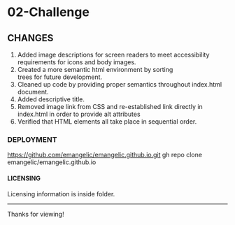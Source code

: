 # 02-Challenge

## CHANGES

1. Added image descriptions for screen readers to meet accessibility requirements for icons and body images.
2. Created a more semantic html environment by sorting <div> trees for future development.
3. Cleaned up code by providing proper semantics throughout index.html document.
4. Added descriptive title.
5. Removed image link from CSS and re-established link directly in index.html in order to provide alt attributes
6. Verified that HTML elements all take place in sequential order.

### DEPLOYMENT
https://github.com/emangelic/emangelic.github.io.git
gh repo clone emangelic/emangelic.github.io

#### LICENSING

Licensing information is inside folder.

------
Thanks for viewing!